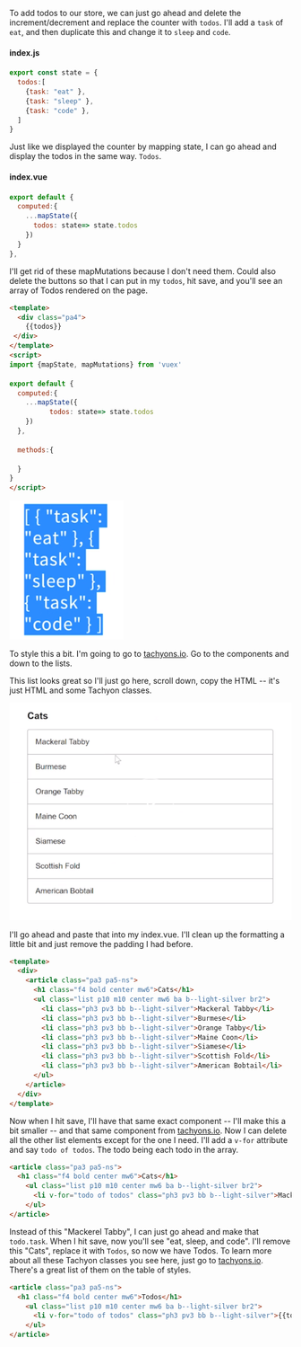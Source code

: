 To add todos to our store, we can just go ahead and delete the increment/decrement and replace the counter with `todos`. I'll add a `task` of `eat`, and then duplicate this and change it to `sleep` and `code`. 

#### index.js
```js 
export const state = {
  todos:[
    {task: "eat" },
    {task: "sleep" },
    {task: "code" },
  ]
}
```

Just like we displayed the counter by mapping state, I can go ahead and display the todos in the same way. `Todos`.

#### index.vue
```js
export default {
  computed:{
    ...mapState({
      todos: state=> state.todos
    })
  }
},
```

I'll get rid of these mapMutations because I don't need them. Could also delete the buttons so that I can put in my `todos`, hit save, and you'll see an array of Todos rendered on the page. 

```html
<template>
  <div class="pa4">
    {{todos}}
 </div>
</template>
<script>
import {mapState, mapMutations} from 'vuex'

export default {
  computed:{
    ...mapState({
          todos: state=> state.todos
    })
  },

  methods:{

  }
}
</script>
```

![array of todos](../images/vue-js-add-arrays-of-data-to-the-vuex-store-and-display-them-in-vue-js-templates.png)

To style this a bit. I'm going to go to [tachyons.io](tachyons.io). Go to the components and down to the lists.

This list looks great so I'll just go here, scroll down, copy the HTML -- it's just HTML and some Tachyon classes.

![tachyons.io list](../images/vue-js-add-arrays-of-data-to-the-vuex-store-and-display-them-in-vue-js-templates-cats-list-template.png)

I'll go ahead and paste that into my index.vue. I'll clean up the formatting a little bit and just remove the padding I had before.

```html 
<template>
  <div>
    <article class="pa3 pa5-ns">
      <h1 class="f4 bold center mw6">Cats</h1>
      <ul class="list p10 m10 center mw6 ba b--light-silver br2">
        <li class="ph3 pv3 bb b--light-silver">Mackeral Tabby</li>
        <li class="ph3 pv3 bb b--light-silver">Burmese</li>
        <li class="ph3 pv3 bb b--light-silver">Orange Tabby</li>
        <li class="ph3 pv3 bb b--light-silver">Maine Coon</li>
        <li class="ph3 pv3 bb b--light-silver">Siamese</li>
        <li class="ph3 pv3 bb b--light-silver">Scottish Fold</li>
        <li class="ph3 pv3 bb b--light-silver">American Bobtail</li>
      </ul>
    </article>
  </div>
</template>
```

Now when I hit save, I'll have that same exact component -- I'll make this a bit smaller -- and that same component from [tachyons.io](tachyons.io). Now I can delete all the other list elements except for the one I need. I'll add a `v-for` attribute and say `todo of todos`. The todo being each todo in the array.

```html
<article class="pa3 pa5-ns">
  <h1 class="f4 bold center mw6">Cats</h1>
    <ul class="list p10 m10 center mw6 ba b--light-silver br2">
      <li v-for="todo of todos" class="ph3 pv3 bb b--light-silver">Mackeral Tabby</li>
    </ul>
</article>
```

Instead of this "Mackerel Tabby", I can just go ahead and make that `todo.task`. When I hit save, now you'll see "eat, sleep, and code". I'll remove this "Cats", replace it with `Todos`, so now we have Todos. To learn more about all these Tachyon classes you see here, just go to [tachyons.io](tachyons.io). There's a great list of them on the table of styles.

```html
<article class="pa3 pa5-ns">
  <h1 class="f4 bold center mw6">Todos</h1>
    <ul class="list p10 m10 center mw6 ba b--light-silver br2">
      <li v-for="todo of todos" class="ph3 pv3 bb b--light-silver">{{todo.task}}</li>
    </ul>
</article>